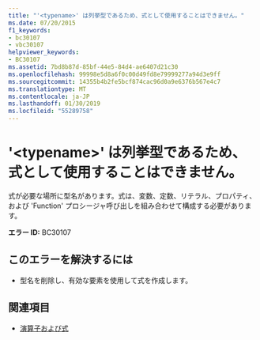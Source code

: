 ```yaml
---
title: "'<typename>' は列挙型であるため、式として使用することはできません。"
ms.date: 07/20/2015
f1_keywords:
- bc30107
- vbc30107
helpviewer_keywords:
- BC30107
ms.assetid: 7bd8b87d-85bf-44e5-84d4-ae6407d21c30
ms.openlocfilehash: 99998e5d8a6f0c00d49fd8e79999277a94d3e9ff
ms.sourcegitcommit: 14355b4b2fe5bcf874cac96d0a9e6376b567e4c7
ms.translationtype: MT
ms.contentlocale: ja-JP
ms.lasthandoff: 01/30/2019
ms.locfileid: "55289758"
---
```

# <a name="typename-is-an-enum-type-and-cannot-be-used-as-an-expression"></a>'\<typename>' は列挙型であるため、式として使用することはできません。
式が必要な場所に型名があります。式は、変数、定数、リテラル、プロパティ、および 'Function' プロシージャ呼び出しを組み合わせて構成する必要があります。  
  
 **エラー ID:** BC30107  
  
## <a name="to-correct-this-error"></a>このエラーを解決するには  
  
-   型名を削除し、有効な要素を使用して式を作成します。  
  
## <a name="see-also"></a>関連項目
- [演算子および式](../../visual-basic/programming-guide/language-features/operators-and-expressions/index.md)
